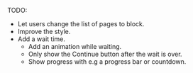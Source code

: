 TODO:
* Let users change the list of pages to block.
* Improve the style.
* Add a wait time.
  * Add an animation while waiting.
  * Only show the Continue button after the wait is over.
  * Show progress with e.g a progress bar or countdown.
